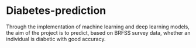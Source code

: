 # Diabetes-prediction
Through the implementation of machine learning and deep learning models, the aim of the project is to predict, based on BRFSS survey data, whether an individual is diabetic with good accuracy.
